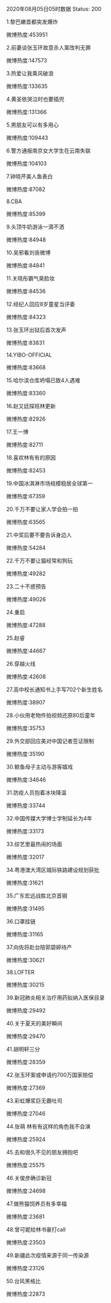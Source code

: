 2020年08月05日05时数据
Status: 200

1.黎巴嫩首都突发爆炸

微博热度:453951

2.前妻谈张玉环故意杀人案改判无罪

微博热度:147573

3.热爱让我乘风破浪

微博热度:133635

4.黄圣依哭泣时也要插兜

微博热度:131366

5.男朋友可以有多用心

微博热度:109443

6.警方通报南京女大学生在云南失联

微博热度:104103

7.钟晓芹美人鱼表白

微博热度:87082

8.CBA

微博热度:85399

9.头顶牛奶游泳一滴不洒

微博热度:84948

10.吴邪看刘丧微博

微博热度:84841

11.关晓彤霸气臭脸妆

微博热度:84536

12.经纪人回应8岁童星当评委

微博热度:84323

13.张玉环出狱后首次发声

微博热度:83831

14.YIBO-OFFICIAL

微博热度:83668

15.哈尔滨仓库坍塌已致4人遇难

微博热度:83360

16.赵又廷探班林更新

微博热度:82926

17.王一博

微博热度:82711

18.喜欢林有有的原因

微博热度:82453

19.中国冰淇淋市场规模稳居全球第一

微博热度:67359

20.千万不要让家人学会拍一拍

微博热度:63565

21.中奖后要不要告诉身边人

微博热度:54284

22.千万不要让猫经常和狗玩

微博热度:49282

23.二十不惑预告

微博热度:49026

24.重启

微博热度:47288

25.赵睿

微博热度:44667

26.穿越火线

微博热度:42608

27.高中校长通知书上手写702个新生姓名

微博热度:38907

28.小伙用老物件拍视频还原80后童年

微博热度:35753

29.外交部回应美对中国记者签证限制

微博热度:35190

30.鲸鱼母子主动与游客嬉戏

微博热度:34646

31.防疫人员抱着冰块降温

微博热度:33744

32.中国传媒大学博士学制延长为4年

微博热度:33173

33.综艺里最热闹的场面

微博热度:32017

34.粤港澳大湾区城际铁路建设规划获批

微博热度:31621

35.广东宏远战胜北京首钢

微博热度:31495

36.口罩挂链

微博热度:31165

37.向佐将赴台陪郭碧婷待产

微博热度:30621

38.LOFTER

微博热度:30215

39.新冠肺炎相关治疗用药拟纳入医保目录

微博热度:29492

40.关于夏天的美好瞬间

微博热度:29470

41.胡明轩三分

微博热度:28359

42.张玉环案或申请约700万国家赔偿

微博热度:27369

43.彩虹爆浆巨无霸吐司

微博热度:27046

44.张萌 林有有这样的角色我不会演

微博热度:25924

45.去和很久不见的朋友拥抱吧

微博热度:25575

46.关俊彦确诊新冠

微博热度:24698

47.做熊猫饲养员有多幸福

微博热度:23681

48.曾可妮给林书豪打call

微博热度:23503

49.新疆此次疫情来源于同一传染源

微博热度:23126

50.台风黑格比

微博热度:22873

